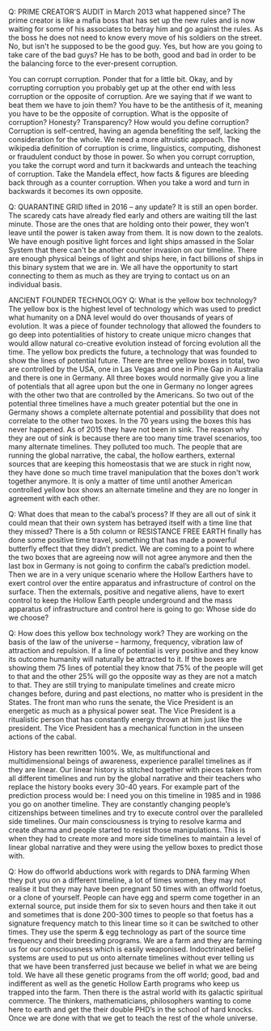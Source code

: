 

Q: PRIME CREATOR’S AUDIT in March 2013 what happened since?
The prime creator is like a mafia boss that has set up the new rules and is now waiting for some of his associates to betray him and go against the rules.
As the boss he does not need to know every move of his soldiers on the street.
No,
but isn't he supposed to be the good guy.
Yes,
but how are you going to take care of the bad guys?
He has to be both,
good and bad in order to be the balancing force to the ever-present corruption.

You can corrupt corruption.
Ponder that for a little bit.
Okay,
and by corrupting corruption you probably get up at the other end with less corruption or the opposite of corruption.
Are we saying that if we want to beat them we have to join them?
You have to be the antithesis of it,
meaning you have to be the opposite of corruption.
What is the opposite of corruption?
Honesty?
Transparency?
How would you define corruption?
Corruption is self-centred,
having an agenda benefiting the self,
lacking the consideration for the whole.
We need a more altruistic approach.
The wikipedia definition of corruption is crime,
linguistics,
computing,
dishonest or fraudulent conduct by those in power.
So when you corrupt corruption,
you take the corrupt word and turn it backwards and unteach the teaching of corruption.
Take the Mandela effect,
how facts & figures are bleeding back through as a counter corruption.
When you take a word and turn in backwards it becomes its own opposite.

Q: QUARANTINE GRID lifted in 2016 – any update?
It is still an open border.
The scaredy cats have already fled early and others are waiting till the last minute.
Those are the ones that are holding onto their power,
they won’t leave until the power is taken away from them.
It is now down to the zealots.
We have enough positive light forces and light ships amassed in the Solar System that there can't be another counter invasion on our timeline.
There are enough physical beings of light and ships here,
in fact billions of ships in this binary system that we are in.
We all have the opportunity to  start connecting to them as much as they are trying to contact us on an individual basis.

ANCIENT FOUNDER TECHNOLOGY
Q: What is the yellow box technology?
The yellow box is the highest level of technology which was used to predict what humanity on a DNA level would do over thousands of years of evolution.
It was a piece of founder technology that allowed the founders to go deep into potentialities of history to create unique micro changes that would allow natural co-creative evolution instead of forcing evolution all the time.
The yellow box predicts the future,
a technology that was founded to show the lines of potential future.
There are three yellow boxes in total,
two are controlled by the USA,
one in Las Vegas and one in Pine Gap in Australia and there is one in Germany.
All three boxes would normally give you a line of potentials that all agree upon but the one in Germany no longer agrees with the other two that are controlled by the Americans.
So two out of the potential three timelines have a much greater potential but the one in Germany shows a complete alternate potential and possibility that does not correlate to the other two boxes.
In the 70 years using the boxes this has never happened.
As of 2015 they have not been in sink.
The reason why they are out of sink is because there are too many time travel scenarios,
too many alternate timelines.
They polluted too much.
The people that are running the global narrative,
the cabal,
the hollow earthers,
external sources that are keeping this homeostasis that we are stuck in right now,
they have done so much time travel manipulation that the boxes don't work together anymore.
It is only a matter of time until another American controlled  yellow box shows an alternate timeline and they are no longer in agreement with each other.

Q: What does that mean to the cabal’s process?
If they are all out of sink it could mean that their own system has betrayed itself with a time line that they missed?
There is a 5th column or RESISTANCE FREE EARTH finally has done some positive time travel,
something that has made a powerful butterfly effect that they didn’t predict.
We are coming to a point to where the two boxes that are agreeing now will not agree anymore and then the last box in Germany is not going to confirm the cabal’s prediction model.
Then we are in a very unique scenario where the Hollow Earthers have to exert control over the entire apparatus and infrastructure of control on the surface.
Then the externals,
positive and negative aliens,
have to exert control to keep the Hollow Earth people underground and the mass apparatus of infrastructure and control here is going to go: Whose side do we choose?

Q: How does this yellow box technology work?
They are working on the basis of the law of the universe – harmony,
frequency,
vibration law of attraction and repulsion.
If a line of potential is very positive and they know its outcome humanity will naturally be attracted to it.
If the boxes are showing them 75 lines of potential they know that 75% of the people will get to that and the other 25% will go the opposite way as they are not a match to that.
They are still trying to manipulate timelines and create micro changes before,
during and past elections,
no matter who is president in the States.
The front man who runs the senate,
the Vice President is an energetic as much as a physical power seat.
The Vice President is a ritualistic person that has  constantly energy thrown at him just like the president.
The Vice President has a mechanical function in the unseen actions of the cabal.

History has been rewritten 100%.
We,
as multifunctional and multidimensional beings of awareness,
experience parallel timelines as if they are linear.
Our linear history is stitched together with pieces taken from all different timelines and run by the global narrative and their teachers who replace the history books every 30-40 years.
For example part of the prediction process would be: I need you on this timeline in 1985 and in 1986 you go on another timeline.
They are constantly changing people’s citizenships between timelines and try to execute control over the paralleled side timelines.
Our main consciousness is trying to resolve karma and create dharma and people started to resist those manipulations.
This is when they had to create more and more side timelines to maintain a level of linear global narrative and they were using the yellow boxes to predict those with.

Q: How do offworld abductions work with regards to DNA farming   When they put you on a different timeline,
a lot of times women,
they may not realise it but they may have been pregnant 50 times with an offworld foetus,
or a clone of yourself.
People can have egg and sperm come together in an external source,
put inside them for six to seven hours and then take it out and sometimes that is done 200-300 times to people so that foetus has a signature frequency match to this linear time so it can be switched to other times.
They use the sperm & egg technology as part of the source time frequency and their breeding programs.
We are a farm and they are farming us for our consciousness which is easily weaponised.
Indoctrinated belief systems are used to put us onto alternate timelines without ever telling us that we have been transferred just because we belief in what we are being told.
We have all these genetic programs from the off world; good,
bad and indifferent as well as the genetic Hollow Earth programs who keep us trapped into the farm.
Then there is the astral world with its galactic spiritual commerce.
The thinkers,
mathematicians,
philosophers wanting to come here to earth and get the their double PHD’s in the school of hard knocks.
Once we are done with that we get to teach the rest of the whole universe.

